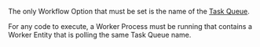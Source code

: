 The only Workflow Option that must be set is the name of the [Task Queue](/concepts/what-is-a-task-queue).

For any code to execute, a Worker Process must be running that contains a Worker Entity that is polling the same Task Queue name.
